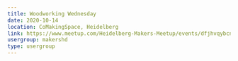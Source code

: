 ```yaml
---
title: Woodworking Wednesday
date: 2020-10-14
location: CoMakingSpace, Heidelberg
link: https://www.meetup.com/Heidelberg-Makers-Meetup/events/dfjhvqybcnbsb/
usergroup: makershd
type: usergroup
---
```

